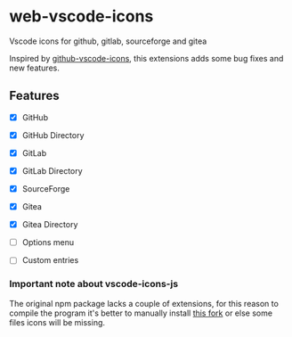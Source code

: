 # web-vscode-icons
Vscode icons for github, gitlab, sourceforge and gitea

Inspired by [github-vscode-icons](github-vscode-icons), this extensions adds some bug fixes and new features.

## Features

- [x] GitHub
- [x] GitHub Directory
- [x] GitLab
- [x] GitLab Directory
- [x] SourceForge
- [x] Gitea
- [x] Gitea Directory
- [ ] Options menu
- [ ] Custom entries


### Important note about vscode-icons-js
The original npm package lacks a couple of extensions, for this reason to compile the program it's better to manually install [this fork](https://github.com/Gamesmes90/vscode-icons-js) or else some files icons will be missing.
